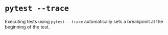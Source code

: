 # `pytest --trace`

Executing tests using `pytest --trace` automatically sets a breakpoint at the beginning of the test.